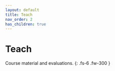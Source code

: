 ```yaml
---
layout: default
title: Teach
nav_order: 2
has_children: true
---
```


# Teach

Course material and evaluations.
{: .fs-6 .fw-300 }